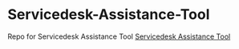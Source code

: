# Servicedesk-Assistance-Tool
Repo for Servicedesk Assistance Tool
[Servicedesk Assistance Tool](Servicedesk%20Assistance%20Tool.ps1)
